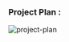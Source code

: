 ### Project Plan :
![project-plan](https://github.com/oulaKhaled/e-commerce/assets/126021776/165afad3-a024-4c90-802a-d08f6e254d07)


